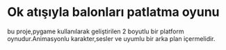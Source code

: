 # Ok atışıyla balonları patlatma oyunu 
bu proje,pygame kullanılarak geliştirilen 2 boyutlu bir platform oynudur.Animasyonlu karakter,sesler ve uyumlu bir arka plan içermelidir.


